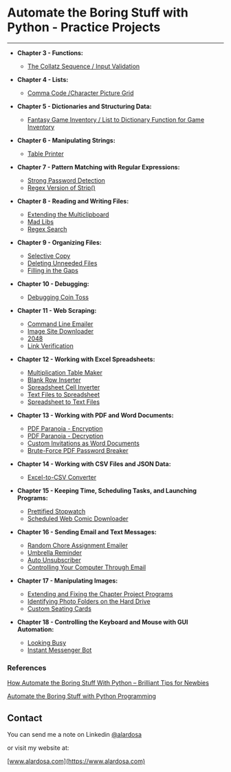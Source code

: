 # **Automate the Boring Stuff with Python - Practice Projects**
  
---  


  *  **Chapter 3 - Functions:**  

      * [The Collatz Sequence / Input Validation]( https://github.com/alardosa/automate-boring-stuff/blob/master/Chapter%2003/Collatz.py)
  * **Chapter 4 - Lists:**  

    * [Comma Code /Character Picture Grid](https://github.com/alardosa/automate-boring-stuff/blob/master/Chapter%2004/comma_and_grid.py)  

  * **Chapter 5 - Dictionaries and Structuring Data:**  

    * [Fantasy Game Inventory / List to Dictionary Function for Game Inventory](https://github.com/alardosa/automate-boring-stuff/blob/master/Chapter%2005/Game_Inventory.py)  

  * **Chapter 6 - Manipulating Strings:**  

    * [Table Printer](https://github.com/alardosa/automate-boring-stuff/blob/master/Chapter%2006/table_printer.py)

  * **Chapter 7 - Pattern Matching with Regular Expressions:**  

    * [Strong Password Detection](https://github.com/alardosa/automate-boring-stuff/blob/master/Chapter%2007/strong_password_detection.py)
    * [Regex Version of Strip()](https://github.com/alardosa/automate-boring-stuff/blob/master/Chapter%2007/regex_strip.py)  

  * **Chapter 8 - Reading and Writing Files:**  

    * [Extending the Multiclipboard](https://github.com/alardosa/automate-boring-stuff/blob/master/Chapter%2008/mcb_ext.pyw)
    * [Mad Libs](https://github.com/alardosa/automate-boring-stuff/blob/master/Chapter%2008/mad_libs.py)
    * [Regex Search](https://github.com/alardosa/automate-boring-stuff/blob/master/Chapter%2008/regex_search.py)  

  * **Chapter 9 - Organizing Files:**  

    * [Selective Copy](https://github.com/alardosa/automate-boring-stuff/blob/master/Chapter%2009/selective_copy.py)  
    * [Deleting Unneeded Files](https://github.com/alardosa/automate-boring-stuff/blob/master/Chapter%2009/deleting_unneeded.py)  
    * [Filling in the Gaps](https://github.com/alardosa/automate-boring-stuff/blob/master/Chapter%2009/filling_gaps.py)  

  * **Chapter 10 - Debugging:**  

    * [Debugging Coin Toss](https://github.com/alardosa/automate-boring-stuff/blob/master/Chapter%2010/debug_toss.py)

  * **Chapter 11 - Web Scraping:**  

    * [Command Line Emailer](https://github.com/alardosa/automate-boring-stuff/blob/master/Chapter%2011/clemailer.py)
    * [Image Site Downloader](https://github.com/alardosa/automate-boring-stuff/blob/master/Chapter%2011/img_down.py)
    * [2048](https://github.com/alardosa/automate-boring-stuff/blob/master/Chapter%2011/2048.py)
    * [Link Verification](https://github.com/alardosa/automate-boring-stuff/blob/master/Chapter%2011/link_verifier.py)

  * **Chapter 12 - Working with Excel Spreadsheets:**  

    * [Multiplication Table Maker](https://github.com/alardosa/automate-boring-stuff/blob/master/Chapter%2012/multiplication_table.py)
    * [Blank Row Inserter](https://github.com/alardosa/automate-boring-stuff/blob/master/Chapter%2012/blank_row_inserter.py)
    * [Spreadsheet Cell Inverter](https://github.com/alardosa/automate-boring-stuff/blob/master/Chapter%2012/cell_inverter.py)
    * [Text Files to Spreadsheet](https://github.com/alardosa/automate-boring-stuff/blob/master/Chapter%2012/text2sheet.py)
    * [Spreadsheet to Text Files](https://github.com/alardosa/automate-boring-stuff/blob/master/Chapter%2012/sheet2text.py)
  
  * **Chapter 13 - Working with PDF and Word Documents:**  

    * [PDF Paranoia - Encryption](https://github.com/alardosa/automate-boring-stuff/blob/master/Chapter%2013/pdf_encrypt.py)
    * [PDF Paranoia - Decryption](https://github.com/alardosa/automate-boring-stuff/blob/master/Chapter%2013/pdf_decrypt.py)
    * [Custom Invitations as Word Documents](https://github.com/alardosa/automate-boring-stuff/blob/master/Chapter%2013/invite_maker.py)
    * [Brute-Force PDF Password Breaker](https://github.com/alardosa/automate-boring-stuff/blob/master/Chapter%2013/pdf_pass_break.py)

  * **Chapter 14 - Working with CSV Files and JSON Data:**  

    * [Excel-to-CSV Converter](https://github.com/alardosa/automate-boring-stuff/blob/master/Chapter%2014/excel2csv.py)

  * **Chapter 15 - Keeping Time, Scheduling Tasks, and Launching Programs:**  

    * [Prettified Stopwatch](https://github.com/alardosa/automate-boring-stuff/blob/master/Chapter%2015/pretty_stopwatch.py)
    * [Scheduled Web Comic Downloader](https://github.com/alardosa/automate-boring-stuff/blob/master/Chapter%2015/comic_downloader.py)

  * **Chapter 16 - Sending Email and Text Messages:**  

    * [Random Chore Assignment Emailer](https://github.com/alardosa/automate-boring-stuff/blob/master/hapter%2016/random_chores.py)
    * [Umbrella Reminder](https://github.com/alardosa/automate-boring-stuff/blob/master/Chapter%2016/umbrella-reminder.py)
    * [Auto Unsubscriber](https://github.com/alardosa/automate-boring-stuff/blob/master/Chapter%2016/auto_unsubscriber.py)
    * [Controlling Your Computer Through Email](https://github.com/alardosa/automate-boring-stuff/blob/master/Chapter%2016/torrent_launcher.py)

  * **Chapter 17 - Manipulating Images:**  

    * [Extending and Fixing the Chapter Project Programs](https://github.com/alardosa/automate-boring-stuff/blob/master/Chapter%2017/resize-extended.py)
    * [Identifying Photo Folders on the Hard Drive](https://github.com/alardosa/automate-boring-stuff/blob/master/Chapter%2017/photo_folder_finder.py)
    * [Custom Seating Cards](https://github.com/alardosa/automate-boring-stuff/blob/master/Chapter%2017/custom-cards.py)

  * **Chapter 18 - Controlling the Keyboard and Mouse with GUI Automation:**  

    * [Looking Busy](https://github.com/alardosa/automate-boring-stuff/blob/master/Chapter%2018/looking_busy.py)
    * [Instant Messenger Bot](https://github.com/alardosa/automate-boring-stuff/blob/master/Chapter%2018/im_bot.py)

### References
[How Automate the Boring Stuff With Python – Brilliant Tips for Newbies](https://www.alardosa.com/python-automate-boring-stuff/)

[Automate the Boring Stuff with Python Programming ](https://www.udemy.com/course/automate/)

## Contact
You can send me a note on Linkedin [@alardosa](https://www.linkedin.com/in/alardosa/)

or visit my website at:

[www.alardosa.com](https://www.alardosa.com)
